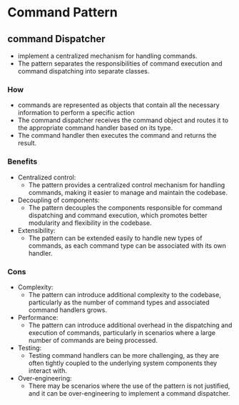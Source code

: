 # Command Pattern

## command Dispatcher

- implement a centralized mechanism for handling commands. 
- The pattern separates the responsibilities of command execution and command dispatching into separate classes.

### How 
- commands are represented as objects that contain all the necessary information to perform a specific action
- The command dispatcher receives the command object and routes it to the appropriate command handler based on its type. 
- The command handler then executes the command and returns the result.

### Benefits 
- Centralized control: 
  - The pattern provides a centralized control mechanism for handling commands, making it easier to manage and maintain the codebase.
- Decoupling of components: 
  - The pattern decouples the components responsible for command dispatching and command execution, which promotes better modularity and flexibility in the codebase.
- Extensibility: 
  - The pattern can be extended easily to handle new types of commands, as each command type can be associated with its own handler.


### Cons 

- Complexity:
  - The pattern can introduce additional complexity to the codebase, particularly as the number of command types and associated command handlers grows.
- Performance: 
  - The pattern can introduce additional overhead in the dispatching and execution of commands, particularly in scenarios where a large number of commands are being processed.
- Testing: 
  - Testing command handlers can be more challenging, as they are often tightly coupled to the underlying system components they interact with.
- Over-engineering:
  - There may be scenarios where the use of the pattern is not justified, and it can be over-engineering to implement a command dispatcher.